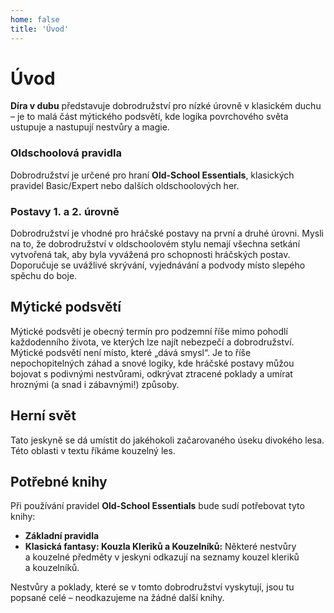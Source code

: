 ```yaml
---
home: false
title: 'Úvod'
---
```

# Úvod
**Díra v dubu** představuje dobrodružství pro nízké úrovně v klasickém duchu – je to malá část mýtického podsvětí, kde logika povrchového světa ustupuje a nastupují nestvůry a magie.
### Oldschoolová pravidla
Dobrodružství je určené pro hraní **Old-School Essentials**, klasických pravidel Basic/Expert nebo dalších oldschoolových her.
### Postavy 1. a 2. úrovně
Dobrodružství je vhodné pro hráčské postavy na první a druhé úrovni. Mysli na to, že dobrodružství v oldschoolovém stylu nemají všechna setkání vytvořená tak, aby byla vyvážená pro schopnosti hráčských postav. Doporučuje se uvážlivé skrývání, vyjednávání a podvody místo slepého spěchu do boje.
## Mýtické podsvětí
Mýtické podsvětí je obecný termín pro podzemní říše mimo pohodlí každodenního života, ve kterých lze najít nebezpečí a dobrodružství. Mýtické podsvětí není místo, které „dává smysl“. Je to říše nepochopitelných záhad a snové logiky, kde hráčské postavy můžou bojovat s podivnými nestvůrami, odkrývat ztracené poklady a umírat hroznými (a snad i zábavnými!) způsoby.
## Herní svět
Tato jeskyně se dá umístit do jakéhokoli začarovaného úseku divokého lesa. Této oblasti v textu říkáme kouzelný les.
## Potřebné knihy
Při používání pravidel **Old-School Essentials** bude sudí potřebovat tyto knihy:
- **Základní pravidla**
- **Klasická fantasy: Kouzla Kleriků a Kouzelníků:** Některé nestvůry a kouzelné předměty v jeskyni odkazují na seznamy kouzel kleriků a kouzelníků.


Nestvůry a poklady, které se v tomto dobrodružství vyskytují, jsou tu popsané celé – neodkazujeme na žádné další knihy.
